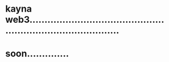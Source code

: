 # kayna web3...................................................................................
# soon..............
